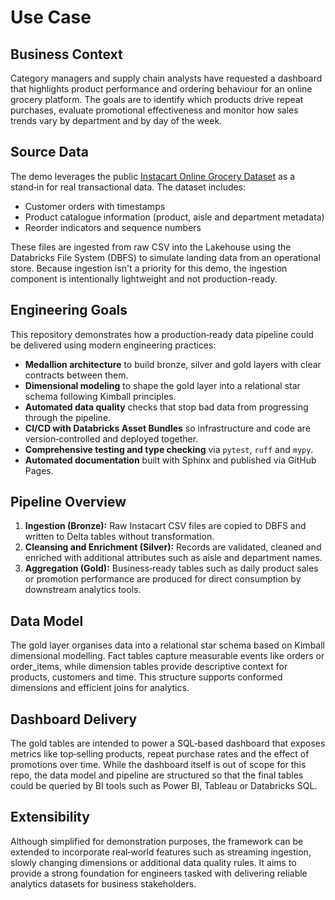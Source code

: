 # Use Case

## Business Context

Category managers and supply chain analysts have requested a dashboard that highlights product performance and ordering behaviour for an online grocery platform. The goals are to identify which products drive repeat purchases, evaluate promotional effectiveness and monitor how sales trends vary by department and by day of the week.

## Source Data

The demo leverages the public [Instacart Online Grocery Dataset](https://www.kaggle.com/datasets/yasserh/instacart-online-grocery-basket-analysis-dataset) as a stand‑in for real transactional data. The dataset includes:

- Customer orders with timestamps
- Product catalogue information (product, aisle and department metadata)
- Reorder indicators and sequence numbers

These files are ingested from raw CSV into the Lakehouse using the Databricks File System (DBFS) to simulate landing data from an operational store.
Because ingestion isn't a priority for this demo, the ingestion component is intentionally lightweight and not production-ready.

## Engineering Goals

This repository demonstrates how a production‑ready data pipeline could be delivered using modern engineering practices:

- **Medallion architecture** to build bronze, silver and gold layers with clear contracts between them.
- **Dimensional modeling** to shape the gold layer into a relational star schema following Kimball principles.
- **Automated data quality** checks that stop bad data from progressing through the pipeline.
- **CI/CD with Databricks Asset Bundles** so infrastructure and code are version‑controlled and deployed together.
- **Comprehensive testing and type checking** via `pytest`, `ruff` and `mypy`.
- **Automated documentation** built with Sphinx and published via GitHub Pages.

## Pipeline Overview

1. **Ingestion (Bronze):** Raw Instacart CSV files are copied to DBFS and written to Delta tables without transformation.
2. **Cleansing and Enrichment (Silver):** Records are validated, cleaned and enriched with additional attributes such as aisle and department names.
3. **Aggregation (Gold):** Business‑ready tables such as daily product sales or promotion performance are produced for direct consumption by downstream analytics tools.

## Data Model

The gold layer organises data into a relational star schema based on Kimball dimensional modelling. Fact tables capture measurable events like orders or order_items, while dimension tables provide descriptive context for products, customers and time. This structure supports conformed dimensions and efficient joins for analytics.

## Dashboard Delivery

The gold tables are intended to power a SQL‑based dashboard that exposes metrics like top‑selling products, repeat purchase rates and the effect of promotions over time. While the dashboard itself is out of scope for this repo, the data model and pipeline are structured so that the final tables could be queried by BI tools such as Power BI, Tableau or Databricks SQL.

## Extensibility

Although simplified for demonstration purposes, the framework can be extended to incorporate real‑world features such as streaming ingestion, slowly changing dimensions or additional data quality rules. It aims to provide a strong foundation for engineers tasked with delivering reliable analytics datasets for business stakeholders.

